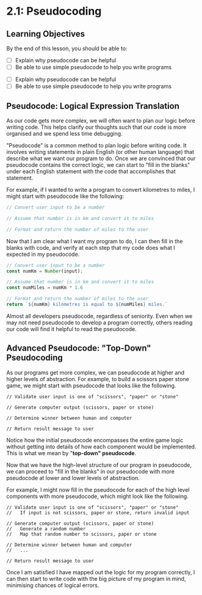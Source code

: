 # 2.1: Pseudocoding

## Learning Objectives

By the end of this lesson, you should be able to:

* [ ] Explain why pseudocode can be helpful
* [ ] Be able to use simple pseudocode to help you write programs

<!---->

* [ ] Explain why pseudocode can be helpful
* [ ] Be able to use simple pseudocode to help you write programs

## Pseudocode: Logical Expression Translation

As our code gets more complex, we will often want to plan our logic before writing code. This helps clarify our thoughts such that our code is more organised and we spend less time debugging.

"Pseudocode" is a common method to plan logic before writing code. It involves writing statements in plain English (or other human language) that describe what we want our program to do. Once we are convinced that our pseudocode contains the correct logic, we can start to "fill in the blanks" under each English statement with the code that accomplishes that statement.

For example, if I wanted to write a program to convert kilometres to miles, I might start with pseudocode like the following:

```javascript
// Convert user input to be a number

// Assume that number is in km and convert it to miles

// Format and return the number of miles to the user
```

Now that I am clear what I want my program to do, I can then fill in the blanks with code, and verify at each step that my code does what I expected in my pseudocode.

```javascript
// Convert user input to be a number
const numKm = Number(input);

// Assume that number is in km and convert it to miles
const numMiles = numKm * 1.6

// Format and return the number of miles to the user
return `${numKm} kilometres is equal to ${numMiles} miles.`
```

Almost all developers pseudocode, regardless of seniority. Even when we may not need pseudocode to develop a program correctly, others reading our code will find it helpful to read the pseudocode.

## Advanced Pseudocode: "Top-Down" Pseudocoding

As our programs get more complex, we can pseudocode at higher and higher levels of abstraction. For example, to build a scissors paper stone game, we might start with pseudocode that looks like the following.

```
// Validate user input is one of "scissors", "paper" or "stone"

// Generate computer output (scissors, paper or stone)

// Determine winner between human and computer

// Return result message to user
```

Notice how the initial pseudocode encompasses the entire game logic without getting into details of how each component would be implemented. This is what we mean by "**top-down" pseudocode**.&#x20;

Now that we have the high-level structure of our program in pseudocode, we can proceed to "fill in the blanks" in our pseudocode with more pseudocode at lower and lower levels of abstraction.

For example, I might now fill in the pseudocode for each of the high level components with more pseudocode, which might look like the following.

```
// Validate user input is one of "scissors", "paper" or "stone"
//   If input is not scissors, paper or stone, return invalid input

// Generate computer output (scissors, paper or stone)
//   Generate a random number
//   Map that random number to scissors, paper or stone

// Determine winner between human and computer
//   ...

// Return result message to user
```

Once I am satisfied I have mapped out the logic for my program correctly, I can then start to write code with the big picture of my program in mind, minimising chances of logical errors.
